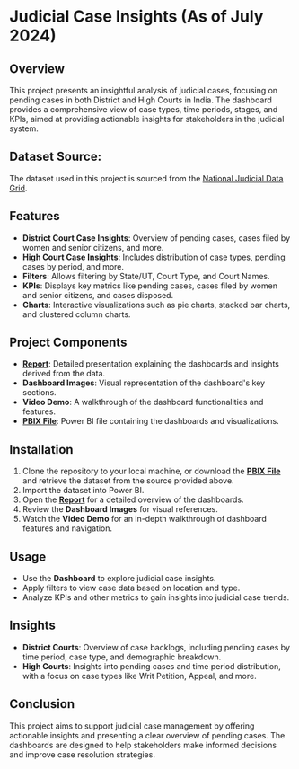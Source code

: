 # Judicial Case Insights (As of July 2024)

## Overview
This project presents an insightful analysis of judicial cases, focusing on pending cases in both District and High Courts in India. The dashboard provides a comprehensive view of case types, time periods, stages, and KPIs, aimed at providing actionable insights for stakeholders in the judicial system.

## Dataset Source:
The dataset used in this project is sourced from the [National Judicial Data Grid](https://ndap.niti.gov.in/collection/National%20Judicial%20Data%20Grid/38).

## Features
- **District Court Case Insights**: Overview of pending cases, cases filed by women and senior citizens, and more.
- **High Court Case Insights**: Includes distribution of case types, pending cases by period, and more.
- **Filters**: Allows filtering by State/UT, Court Type, and Court Names.
- **KPIs**: Displays key metrics like pending cases, cases filed by women and senior citizens, and cases disposed.
- **Charts**: Interactive visualizations such as pie charts, stacked bar charts, and clustered column charts.

## Project Components
- **[Report](https://github.com/SimranS22/Explore-PowerBI/blob/main/Judicial%20Case%20Insights%20(As%20of%20July%202024)/Judicial_Case_Insights.pdf)**: Detailed presentation explaining the dashboards and insights derived from the data.
- **Dashboard Images**: Visual representation of the dashboard's key sections.
- **Video Demo**: A walkthrough of the dashboard functionalities and features.
- **[PBIX File](https://github.com/SimranS22/Explore-PowerBI/blob/main/Judicial%20Case%20Insights%20(As%20of%20July%202024)/NJDG.pbix)**: Power BI file containing the dashboards and visualizations.

## Installation
1. Clone the repository to your local machine, or download the **[PBIX File](https://github.com/SimranS22/Explore-PowerBI/blob/main/Judicial%20Case%20Insights%20(As%20of%20July%202024)/NJDG.pbix)** and retrieve the dataset from the source provided above.
2. Import the dataset into Power BI.
3. Open the **[Report](https://github.com/SimranS22/Explore-PowerBI/blob/main/Judicial%20Case%20Insights%20(As%20of%20July%202024)/Judicial_Case_Insights.pdf)** for a detailed overview of the dashboards.
4. Review the **Dashboard Images** for visual references.
5. Watch the **Video Demo** for an in-depth walkthrough of dashboard features and navigation.

## Usage
- Use the **Dashboard** to explore judicial case insights.
- Apply filters to view case data based on location and type.
- Analyze KPIs and other metrics to gain insights into judicial case trends.

## Insights
- **District Courts**: Overview of case backlogs, including pending cases by time period, case type, and demographic breakdown.
- **High Courts**: Insights into pending cases and time period distribution, with a focus on case types like Writ Petition, Appeal, and more.

## Conclusion
This project aims to support judicial case management by offering actionable insights and presenting a clear overview of pending cases. The dashboards are designed to help stakeholders make informed decisions and improve case resolution strategies.
